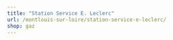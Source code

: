 ```yaml
---
title: "Station Service E. Leclerc"
url: /montlouis-sur-loire/station-service-e-leclerc/
shop: gaz
---
```

